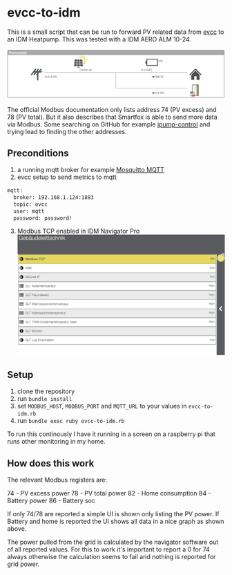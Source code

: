 # evcc-to-idm

This is a small script that can be run to forward PV related data from [evcc](https://evcc.io) to an IDM Heatpump. This was tested with a IDM AERO ALM 10-24.

![Screenshot of the IDM Navigator Pro overview showing PV data](docs/ScreenshotIDM.png)

The official Modbus documentation only lists address 74 (PV excess) and 78 (PV total). But it also describes that Smartfox is able to send more data via Modbus. Some searching on GitHub for example [ipump-control](https://github.com/ThomasRgbg/ipump-control) and trying lead to finding the other addresses. 

## Preconditions

1. a running mqtt broker for example [Mosquitto MQTT](https://mosquitto.org)
2. evcc setup to send metrics to mqtt
```
mqtt:
  broker: 192.168.1.124:1883
  topic: evcc
  user: mqtt
  password: password!
```
3. Modbus TCP enabled in IDM Navigator Pro 
![Enabled Modbus TCP in GLT section in IDM Navigator UI](docs/ScreenshotGLT.png)

## Setup

1. clone the repository
2. run `bundle install`
3. set `MODBUS_HOST`, `MODBUS_PORT` and `MQTT_URL` to your values in `evcc-to-idm.rb`
4. run `bundle exec ruby evcc-to-idm.rb`

To run this continously I have it running in a screen on a raspberry pi that runs other monitoring in my home.

## How does this work

The relevant Modbus registers are: 

74 - PV excess power
78 - PV total power
82 - Home consumption
84 - Battery power
86 - Battery soc

If only 74/78 are reported a simple UI is shown only listing the PV power. If Battery and home is reported the UI shows all data in a nice graph as shown above. 

The power pulled from the grid is calculated by the navigator software out of all reported values. For this to work it's important to report a 0 for 74 always otherwise the calculation seems to fail and nothing is reported for grid power.